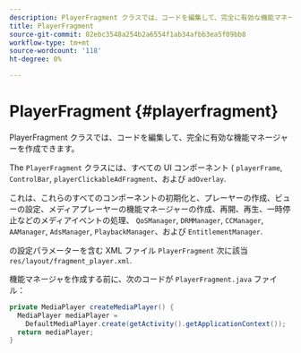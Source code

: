 ```yaml
---
description: PlayerFragment クラスでは、コードを編集して、完全に有効な機能マネージャーを作成できます。
title: PlayerFragment
source-git-commit: 02ebc3548a254b2a6554f1ab34afbb3ea5f09bb8
workflow-type: tm+mt
source-wordcount: '118'
ht-degree: 0%

---
```


# PlayerFragment {#playerfragment}

PlayerFragment クラスでは、コードを編集して、完全に有効な機能マネージャーを作成できます。

The `PlayerFragment` クラスには、すべての UI コンポーネント ( `playerFrame`, `ControlBar`, `playerClickableAdFragment`、および `adOverlay`.

これは、これらのすべてのコンポーネントの初期化と、プレーヤーの作成、ビューの設定、メディアプレーヤーの機能マネージャーの作成、再開、再生、一時停止などのメディアイベントの処理、 `QoSManager`, `DRMManager`, `CCManager`, `AAManager`, `AdsManager`, `PlaybackManager`、および `EntitlementManager`.

の設定パラメーターを含む XML ファイル `PlayerFragment` 次に該当 `res/layout/fragment_player.xml`.

機能マネージャを作成する前に、次のコードが `PlayerFragment.java` ファイル：

```java
private MediaPlayer createMediaPlayer() { 
  MediaPlayer mediaPlayer =  
    DefaultMediaPlayer.create(getActivity().getApplicationContext()); 
  return mediaPlayer; 
}
```
